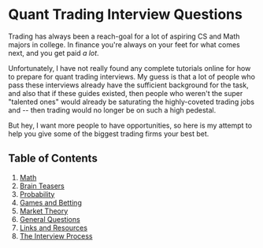 # Quant Trading Interview Questions

Trading has always been a reach-goal for a lot of aspiring CS and Math majors in college.
In finance you're always on your feet for what comes next, and you get paid _a lot_.

Unfortunately, I have not really found any complete tutorials online for how to prepare
for quant trading interviews. My guess is that a lot of people who pass these interviews
already have the sufficient background for the task, and also that if these guides existed,
then people who weren't the super "talented ones" would already be saturating the highly-coveted
trading jobs and -- then trading would no longer be on such a high pedestal.

But hey, I want more people to have opportunities, so here is my attempt to help you
give some of the biggest trading firms your best bet.

## Table of Contents

  1. [Math](chapters/math.md)
  2. [Brain Teasers](chapters/brain.md)
  3. [Probability](chapters/prob.md)
  4. [Games and Betting](chapters/games.md)
  5. [Market Theory](chapters/market.md)
  6. [General Questions](chapters/general.md)
  7. [Links and Resources](resources/links.md)
  8. [The Interview Process](resources/interview.md)
